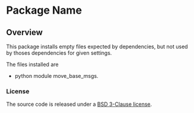 # Package Name

## Overview

This package installs empty files expected by dependencies, but not used by
thoses dependencies for given settings.

The files installed are
  - python module move_base_msgs.

### License

The source code is released under a [BSD 3-Clause license](ros_package_template/LICENSE).
